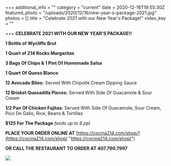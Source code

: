 +++
additional_info = ""
category = "current"
date = 2020-12-16T19:55:30Z
featured_photo = "/uploads/2020/12/16/new-year-s-package-2021.jpg"
photos = []
title = "Celebrate 2021 with our New Year's Package!"
video_key = ""

+++
**CELEBRATE 2021 WITH OUR NEW YEAR’S PACKAGE!!**

**1 Bottle of Wycliffe Brut**

**1 Quart of 214 Rocks Margaritas**

**3 Bags Of Chips & 1 Pint Of Homemade Salsa**

**1 Quart Of Queso Blanco**

**12 Avocado Bites:** Served With Chipotle Cream Dipping Sauce

**12 Brisket Quesadilla Pieces:** Served With Side Of Guacamole & Sour Cream

**1/2 Pan Of Chicken Fajitas:** Served With Side Of Guacamole, Sour Cream, Pico De Gallo, Rice, Beans & Tortillas

**$125 For The Package** _feeds up to 6 ppl_

  
**PLACE YOUR ORDER ONLINE AT** [https://cocina214.com/shop/](https://cocina214.com/shop/ "https://cocina214.com/shop/")

**OR CALL THE RESTAURANT TO ORDER AT 407.790.7997**

  
![](/uploads/2020/12/16/new-year-s-package-2021.jpg)
